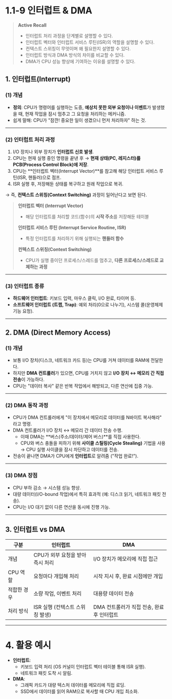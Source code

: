 # 1.1-9 인터럽트 & DMA

> **Active Recall**
> 
> - 인터럽트 처리 과정을 단계별로 설명할 수 있다.
> - 인터럽트 벡터와 인터럽트 서비스 루틴(ISR)의 역할을 설명할 수 있다.
> - 컨텍스트 스위칭이 무엇이며 왜 필요한지 설명할 수 있다.
> - 인터럽트 방식과 DMA 방식의 차이를 비교할 수 있다.
> - DMA가 CPU 성능 향상에 기여하는 이유를 설명할 수 있다.

## 1. 인터럽트(Interrupt)

### (1) 개념

- **정의**: CPU가 명령어를 실행하는 도중, **예상치 못한 외부 요청이나 이벤트**가 발생했을 때, 현재 작업을 잠시 멈추고 그 요청을 처리하는 메커니즘.
- 쉽게 말해: CPU가 "잠깐! 중요한 일이 생겼으니 먼저 처리하자" 하는 것.

---

### (2) 인터럽트 처리 과정

1. I/O 장치나 외부 장치가 **인터럽트 신호 발생**.
2. CPU는 현재 실행 중인 명령을 끝낸 후 → **현재 상태(PC, 레지스터)를 PCB(Process Control Block)에 저장**.
3. CPU는 **인터럽트 벡터(Interrupt Vector)**를 참고해 해당 인터럽트 서비스 루틴(ISR, 핸들러)으로 점프.
4. ISR 실행 후, 저장해둔 상태를 복구하고 원래 작업으로 복귀.

→ 즉, **컨텍스트 스위칭(Context Switching)** 과정이 일어난다고 보면 된다.

> **인터럽트 벡터 (Interrupt Vector)**
> 
> - 해당 인터럽트를 처리할 코드(함수)의 **시작 주소**를 저장해둔 테이블
> 
> **인터럽트 서비스 루틴 (Interrupt Service Routine, ISR)**
> 
> - 특정 인터럽트를 처리하기 위해 실행되는 **핸들러 함수**
> 
> **컨텍스트 스위칭(Context Switching)**
> 
> - CPU가 실행 중이던 프로세스/스레드를 멈추고, **다른 프로세스/스레드로 교체하는 과정**

---

### (3) 인터럽트 종류

- **하드웨어 인터럽트**: 키보드 입력, 마우스 클릭, I/O 완료, 타이머 등.
- **소프트웨어 인터럽트 (트랩, Trap)**: 예외 처리(0으로 나누기), 시스템 콜(운영체제 기능 요청).

---

## 2. DMA (Direct Memory Access)

### (1) 개념

- 보통 I/O 장치(디스크, 네트워크 카드 등)는 CPU를 거쳐 데이터를 RAM에 전달한다.
- 하지만 **DMA 컨트롤러**가 있으면, CPU를 거치지 않고 **I/O 장치 ↔ 메모리 간 직접 전송**이 가능하다.
- CPU는 "데이터 복사" 같은 반복 작업에서 해방되고, 다른 연산에 집중 가능.

---

### (2) DMA 동작 과정

- CPU가 DMA 컨트롤러에게 "이 장치에서 메모리로 데이터를 N바이트 복사해라" 라고 명령.
- DMA 컨트롤러가 I/O 장치 ↔ 메모리 간 데이터 전송 수행.
    - 이때 DMA는 **버스(주소/데이터/제어 버스)**를 직접 사용한다.
    - CPU와 버스 충돌을 피하기 위해 **사이클 스틸링(Cycle Stealing)** 기법을 사용 → CPU 실행 사이클을 잠시 차단하고 데이터를 전송.
- 전송이 끝나면 DMA가 CPU에게 **인터럽트**로 알려줌 ("작업 완료!").

---

### (3) DMA 장점

- CPU 부하 감소 → 시스템 성능 향상.
- 대량 데이터(I/O-bound 작업)에서 특히 효과적 (예: 디스크 읽기, 네트워크 패킷 전송).
- CPU는 I/O 대기 없이 다른 연산을 동시에 진행 가능.

---

## 3. 인터럽트 vs DMA

| 구분 | 인터럽트 | DMA |
| --- | --- | --- |
| 개념 | CPU가 외부 요청을 받아 즉시 처리 | I/O 장치가 메모리에 직접 접근 |
| CPU 역할 | 요청마다 개입해 처리 | 시작 지시 후, 완료 시점에만 개입 |
| 적합한 경우 | 소량 작업, 이벤트 처리 | 대용량 데이터 전송 |
| 처리 방식 | ISR 실행 (컨텍스트 스위칭 발생) | DMA 컨트롤러가 직접 전송, 완료 후 인터럽트 |

---

# 4. 활용 예시

- **인터럽트**:
    - 키보드 입력 처리 (OS 커널이 인터럽트 벡터 테이블 통해 ISR 실행).
    - 네트워크 패킷 도착 시 알림.
- **DMA**:
    - 그래픽 카드가 대량 텍스처 데이터를 메모리에 직접 로딩.
    - SSD에서 데이터를 읽어 RAM으로 복사할 때 CPU 개입 최소화.
